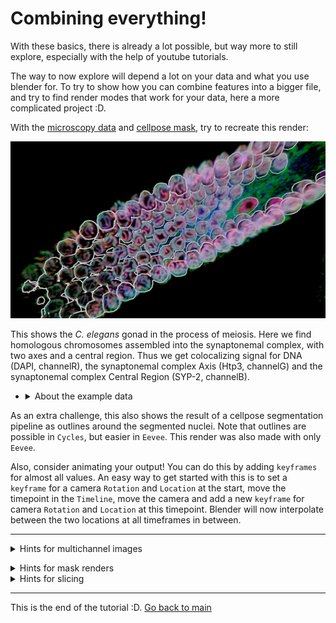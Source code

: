 # Combining everything!

With these basics, there is already a lot possible, but way more to still explore, especially with the help of youtube tutorials.

The way to now explore will depend a lot on your data and what you use blender for. To try to show how you can combine features into a bigger file, and try to find render modes that work for your data, here a more complicated project :D. 

With the [microscopy data](../data/gonad2_rgb-2.tif.zip) and [cellpose mask](../data/gonad_masks_rgb-2.tif.zip), try to recreate this render:

 <img src="../figures/celegans1.png" width="600"/>

This shows the _C. elegans_ gonad in the process of meiosis. Here we find homologous chromosomes assembled into the synaptonemal complex, with two axes and a central region. Thus we get colocalizing signal for DNA (DAPI, channelR), the synaptonemal complex Axis (Htp3, channelG) and the synaptonemal complex Central Region (SYP-2, channelB).
- <details><summary>About the example data</summary> xy_scale is 0.0846 µm, z_scale is 0.2 µm. See also <a href="../data/materials_methods_celegans.md">full materials and methods</a>. The data was contributed by Ana Neves. </details>

As an extra challenge, this also shows the result of a cellpose segmentation pipeline as outlines around the segmented nuclei. Note that outlines are possible in `Cycles`, but easier in `Eevee`. This render was also made with only `Eevee`.

Also, consider animating your output! You can do this by adding `keyframes` for almost all values. An easy way to get started with this is to set a `keyframe` for a camera `Rotation` and `Location` at the start, move the timepoint in the `Timeline`, move the camera and add a new `keyframe` for camera `Rotation` and `Location` at this timepoint. Blender will now interpolate between the two locations at all timeframes in between.

---
<details><summary>Hints for multichannel images</summary> The <code>Mix Shader</code> Node allows you to combine multiple shaders together before piping to <code>Material Output</code>, for volumetric mixing. 

<img src="../figures/multichannel nodes.png" width="600"/>

If you want to combine multiple channels rendered as volume to mesh, you need a separate `Geometry`(Cube) for each channel, as the `Mesh to Volume` modifier only thresholds one channel. </details>

<details><summary>Hints for mask renders</summary> Outlines are not very easy to make, other render modes may work easier, such as very transparent or translucent materials. 
For transparency to work in <code>Eevee</code>, you need to set <code>Material Properties > Settings > Blend Mode</code> to <code>Alpha Blend</code>.
<br><br>
To make outlines work, <a href="https://www.youtube.com/watch?v=5wu_SvCCX_U">i followed this youtube tutorial</a>, where you add a solidify modifier to the volume-to-mesh of the masks. This adds a thickness to the mask. You can then give the original shape a transparent Material and the mask an emmission/other Material. 
Note that for this to work you need to flip the normals of the <code>Solidify Modifier</code> so that <code>Backface Culling</code> in <code>Material Properties > Settings</code> effectively becomes front-face culling (<code>Eevee</code> only tries to render the back of the object). 
<br><br>
An even more advanced render may take the value out of the mask and seed a random number generator in <code>Geometry Nodes</code> to assign random colors to each outline. (or even create <code>Instances</code> of each separate nucleus that behave as their own <code>Geometry</code>)
 </details>


 <details><summary>Hints for slicing</summary> With the <code>Mix Shader</code> Node, mixing your eventual shader with a <code>Transparent BSDF</code> shader (or even no shader), conditionally based on <code>Position</code> in the volume, you can make volume slicing possible:

 <img src="../figures/slicing.png" width="600"/>

</details>

---

This is the end of the tutorial :D. [Go back to main](../README.md)
